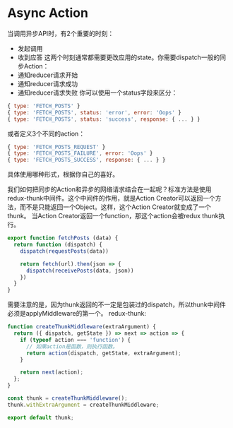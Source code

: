 # Async Action

当调用异步API时，有2个重要的时刻：
* 发起调用
* 收到应答
这两个时刻通常都需要更改应用的state。你需要dispatch一般的同步Action：
* 通知reducer请求开始
* 通知reducer请求成功
* 通知reducer请求失败
你可以使用一个status字段来区分：
``` javascript
{ type: 'FETCH_POSTS' }
{ type: 'FETCH_POSTS', status: 'error', error: 'Oops' }
{ type: 'FETCH_POSTS', status: 'success', response: { ... } }
```
或者定义3个不同的action：
``` javascript
{ type: 'FETCH_POSTS_REQUEST' }
{ type: 'FETCH_POSTS_FAILURE', error: 'Oops' }
{ type: 'FETCH_POSTS_SUCCESS', response: { ... } }
```
具体使用哪种形式，根据你自己的喜好。

我们如何把同步的Action和异步的网络请求结合在一起呢？标准方法是使用redux-thunk中间件。这个中间件的作用，就是Action Creator可以返回一个方法，而不是只能返回一个Object。这样，这个Action Creator就变成了一个thunk。
当Action Creator返回一个function，那这个action会被redux thunk执行。
``` javascript
export function fetchPosts (data) {
  return function (dispatch) {
    dispatch(requestPosts(data))

    return fetch(url).then(json => {
      dispatch(receivePosts(data, json))
    })
  }
}
```

需要注意的是，因为thunk返回的不一定是包装过的dispatch，所以thunk中间件必须是applyMiddleware的第一个。
redux-thunk:
``` javascript
function createThunkMiddleware(extraArgument) {
  return ({ dispatch, getState }) => next => action => {
    if (typeof action === 'function') {
      // 如果action是函数，则执行函数。
      return action(dispatch, getState, extraArgument);
    }

    return next(action);
  };
}

const thunk = createThunkMiddleware();
thunk.withExtraArgument = createThunkMiddleware;

export default thunk;
```

